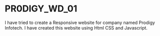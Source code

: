 # PR0DIGY_WD_01
I have tried to create a Responsive website for company named Prodigy Infotech.
I have created this website using Html CSS and Javascript.
